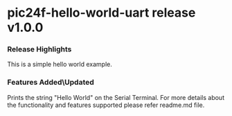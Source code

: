 # pic24f-hello-world-uart release v1.0.0
### Release Highlights

This is a simple hello world example.

### Features Added\Updated

Prints the string "Hello World" on the Serial Terminal.
For more details about the functionality and features supported please refer readme.md file.

